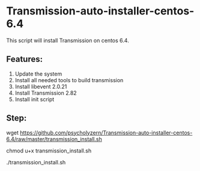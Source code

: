 Transmission-auto-installer-centos-6.4
======================================

This script will install Transmission on centos 6.4.



Features:
--------

1. Update the system
2. Install all needed tools to build transmission
3. Install libevent 2.0.21
4. Install Transmission 2.82 
5. Install init script


Step:
----

wget https://github.com/psycholyzern/Transmission-auto-installer-centos-6.4/raw/master/transmission_install.sh

chmod u+x transmission_install.sh

./transmission_install.sh
